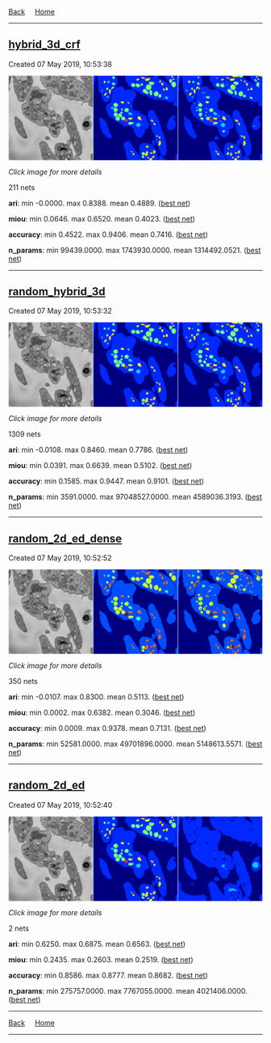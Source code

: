 
[Back](..)&nbsp;&nbsp;&nbsp;&nbsp;&nbsp;[Home](https://leapmanlab.github.io/snapshots)

---

<div class="summary"><a href="hybrid_3d_crf"><h2>hybrid_3d_crf</h2></a><p>Created 07 May 2019, 10:53:38
</p><a href="hybrid_3d_crf"><img src="hybrid_3d_crf/0319/0/7/media/summary.png" align="center"></a><p><i>Click image for more details</i>
</p></div>

211 nets

**ari**: min -0.0000. max 0.8388. mean 0.4889.  ([best net](hybrid_3d_crf/0318/0/17))

**miou**: min 0.0646. max 0.6520. mean 0.4023.  ([best net](hybrid_3d_crf/0319/0/7))

**accuracy**: min 0.4522. max 0.9406. mean 0.7416.  ([best net](hybrid_3d_crf/0318/0/17))

**n_params**: min 99439.0000. max 1743930.0000. mean 1314492.0521.  ([best net](hybrid_3d_crf/0401/0/22))

---

<div class="summary"><a href="random_hybrid_3d"><h2>random_hybrid_3d</h2></a><p>Created 07 May 2019, 10:53:32
</p><a href="random_hybrid_3d"><img src="random_hybrid_3d/0416/129/0/media/summary.png" align="center"></a><p><i>Click image for more details</i>
</p></div>

1309 nets

**ari**: min -0.0108. max 0.8460. mean 0.7786.  ([best net](random_hybrid_3d/0416/69/0))

**miou**: min 0.0391. max 0.6639. mean 0.5102.  ([best net](random_hybrid_3d/0416/129/0))

**accuracy**: min 0.1585. max 0.9447. mean 0.9101.  ([best net](random_hybrid_3d/0416/69/0))

**n_params**: min 3591.0000. max 97048527.0000. mean 4589036.3193.  ([best net](random_hybrid_3d/0424/74/1))

---

<div class="summary"><a href="random_2d_ed_dense"><h2>random_2d_ed_dense</h2></a><p>Created 07 May 2019, 10:52:52
</p><a href="random_2d_ed_dense"><img src="random_2d_ed_dense/0503/163/1/media/summary.png" align="center"></a><p><i>Click image for more details</i>
</p></div>

350 nets

**ari**: min -0.0107. max 0.8300. mean 0.5113.  ([best net](random_2d_ed_dense/0410/0/1))

**miou**: min 0.0002. max 0.6382. mean 0.3046.  ([best net](random_2d_ed_dense/0503/163/1))

**accuracy**: min 0.0009. max 0.9378. mean 0.7131.  ([best net](random_2d_ed_dense/0410/0/0))

**n_params**: min 52581.0000. max 49701896.0000. mean 5148613.5571.  ([best net](random_2d_ed_dense/0410/227/1))

---

<div class="summary"><a href="random_2d_ed"><h2>random_2d_ed</h2></a><p>Created 07 May 2019, 10:52:40
</p><a href="random_2d_ed"><img src="random_2d_ed/0310/5/media/summary.png" align="center"></a><p><i>Click image for more details</i>
</p></div>

2 nets

**ari**: min 0.6250. max 0.6875. mean 0.6563.  ([best net](random_2d_ed/0306/10))

**miou**: min 0.2435. max 0.2603. mean 0.2519.  ([best net](random_2d_ed/0310/5))

**accuracy**: min 0.8586. max 0.8777. mean 0.8682.  ([best net](random_2d_ed/0306/10))

**n_params**: min 275757.0000. max 7767055.0000. mean 4021406.0000.  ([best net](random_2d_ed/0310/5))

---

[Back](..)&nbsp;&nbsp;&nbsp;&nbsp;&nbsp;[Home](https://leapmanlab.github.io/snapshots)

---